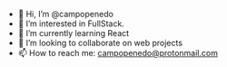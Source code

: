- 👋 Hi, I’m @campopenedo
- 👀 I’m interested in FullStack.
- 🌱 I’m currently learning React
- 💞️ I’m looking to collaborate on web projects
- 📫 How to reach me: campopenedo@protonmail.com

<!---
campopenedo/campopenedo is a ✨ special ✨ repository because its `README.md` (this file) appears on your GitHub profile.
You can click the Preview link to take a look at your changes.
--->
